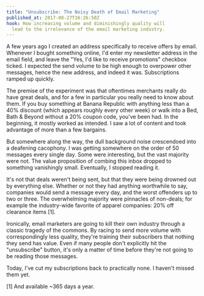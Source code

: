 ```yaml
---
title: "Unsubscribe: The Noisy Death of Email Marketing"
published_at: 2017-08-27T16:26:50Z
hook: How increasing volume and diminishingly quality will
  lead to the irrelevance of the email marketing industry.
---
```


A few years ago I created an address specifically to
receive offers by email. Whenever I bought something
online, I'd enter my newsletter address in the email field,
and leave the "Yes, I'd like to receive promotions"
checkbox ticked. I expected the send volume to be high
enough to overpower other messages, hence the new address,
and indeed it was. Subscriptions ramped up quickly.

The premise of the experiment was that oftentimes merchants
really do have great deals, and for a few in particular you
really need to know about them. If you buy something at
Banana Republic with anything less than a 40% discount
(which appears roughly every other week) or walk into a
Bed, Bath & Beyond without a 20% coupon code, you've been
had. In the beginning, it mostly worked as intended. I saw
a lot of content and took advantage of more than a few
bargains.

But somewhere along the way, the dull background noise
crescendoed into a deafening cacophony. I was getting
somewhere on the order of 50 messages every single day.
Some were interesting, but the vast majority were not. The
value proposition of combing this inbox dropped to
something vanishingly small. Eventually, I stopped reading
it.

It's not that deals weren't being sent, but that they were
being drowned out by everything else. Whether or not they
had anything worthwhile to say, companies would send a
message every day, and the worst offenders up to two or
three. The overwhelming majority were pinnacles of
non-deals; for example the industry-wide favorite of
apparel companies: 20% off clearance items [1].

Ironically, email marketers are going to kill their own
industry through a classic tragedy of the commons. By
racing to send more volume with correspondingly less
quality, they're training their subscribers that nothing
they send has value. Even if many people don't explicitly
hit the "unsubscribe" button, it's only a matter of time
before they're not going to be reading those messages.

Today, I've cut my subscriptions back to practically none.
I haven't missed them yet.

[1] And available ~365 days a year.
